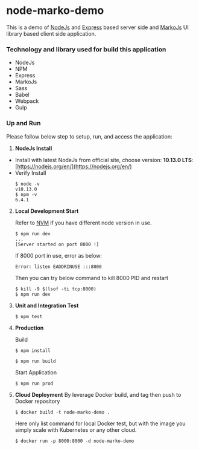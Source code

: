 # node-marko-demo

This is a demo of [NodeJs](https://nodejs.org/en/) and [Express](https://www.npmjs.com/package/express) based server side and [MarkoJs](https://markojs.com/) UI library based client side application.

### Technology and library used for build this application
- NodeJs
- NPM
- Express
- MarkoJs
- Sass
- Babel
- Webpack
- Gulp

### Up and Run
Please follow below step to setup, run, and access the application:
1. **NodeJs Install**
- Install with latest NodeJs from official site, choose version: **10.13.0 LTS**:
[https://nodejs.org/en/](https://nodejs.org/en/)
- Verify Install
    ```
    $ node -v
    v10.13.0
    $ npm -v
    6.4.1
    ```

2. **Local Development Start**

    Refer to [NVM](https://github.com/creationix/nvm) if you have different node version in use.
    ```
    $ npm run dev
    ...
    [Server started on port 8000 !]
    ```

    If 8000 port in use, error as below:
    ```
    Error: listen EADDRINUSE :::8000
    ```
    Then you can try below command to kill 8000 PID and restart
    ```
    $ kill -9 $(lsof -ti tcp:8000)
    $ npm run dev
    ```

3. **Unit and Integration Test**
    ```
    $ npm test
    ```

4. **Production**

    Build
    ```
    $ npm install

    $ npm run build
    ```
    Start Application
    ```
    $ npm run prod
    ```

5. **Cloud Deployment**
    By leverage Docker build, and tag then push to Docker repository
    ```
    $ docker build -t node-marko-demo .
    ```
    Here only list command for local Docker test, but with the image you simply scale with Kubernetes or any other cloud.
    ```
    $ docker run -p 8000:8000 -d node-marko-demo
    ```
    
